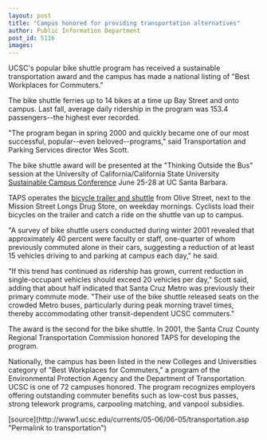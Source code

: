 ```yaml
---
layout: post
title: "Campus honored for providing transportation alternatives"
author: Public Information Department
post_id: 5116
images:
---
```


<a name="content" id="content"></a>
<p>
  UCSC's popular bike shuttle program has received a sustainable transportation award and the campus has made a national listing of "Best Workplaces for Commuters."
</p>
<p>
  The bike shuttle ferries up to 14 bikes at a time up Bay Street and onto campus. Last fall, average daily ridership in the program was 153.4 passengers--the highest ever recorded.
</p>
<p>
  "The program began in spring 2000 and quickly became one of our most successful, popular--even beloved--programs," said Transportation and Parking Services director Wes Scott.
</p>
<p>
  The bike shuttle award will be presented at the "Thinking Outside the Bus" session at the University of California/California State University <a href="http://sustainability.ucsb.edu/conference/">Sustainable Campus Conference</a> June 25-28 at UC Santa Barbara.
</p>
<p>
  TAPS operates the <a href="http://www2.ucsc.edu/taps/pages/bikeshuttle.html">bicycle trailer and shuttle</a> from Olive Street, next to the Mission Street Longs Drug Store, on weekday mornings. Cyclists load their bicycles on the trailer and catch a ride on the shuttle van up to campus.
</p>
<p>
  "A survey of bike shuttle users conducted during winter 2001 revealed that approximately 40 percent were faculty or staff, one-quarter of whom previously commuted alone in their cars, suggesting a reduction of at least 15 vehicles driving to and parking at campus each day," he said.
</p>
<p>
  "If this trend has continued as ridership has grown, current reduction in single-occupant vehicles should exceed 20 vehicles per day," Scott said, adding that about half indicated that Santa Cruz Metro was previously their primary commute mode. "Their use of the bike shuttle released seats on the crowded Metro buses, particularly during peak morning travel times, thereby accommodating other transit-dependent UCSC commuters."
</p>
<p>
  The award is the second for the bike shuttle. In 2001, the Santa Cruz County Regional Transportation Commission honored TAPS for developing the program.
</p>
<p>
  Nationally, the campus has been listed in the new Colleges and Universities category of "Best Workplaces for Commuters," a program of the Environmental Protection Agency and the Department of Transportation. UCSC is one of 72 campuses honored. The program recognizes employers offering outstanding commuter benefits such as low-cost bus passes, strong telework programs, carpooling matching, and vanpool subsidies.
</p>
<form>
  <input name="t1" size="-1" type="hidden">
</form>




</p>
[source](http://www1.ucsc.edu/currents/05-06/06-05/transportation.asp "Permalink to transportation")

